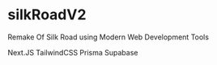 # silkRoadV2
Remake Of Silk Road using Modern Web Development Tools

Next.JS
TailwindCSS
Prisma
Supabase
